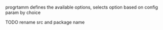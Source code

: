 progrtamm defines the available options, 
selects option based on config param by choice

TODO rename src and package name
